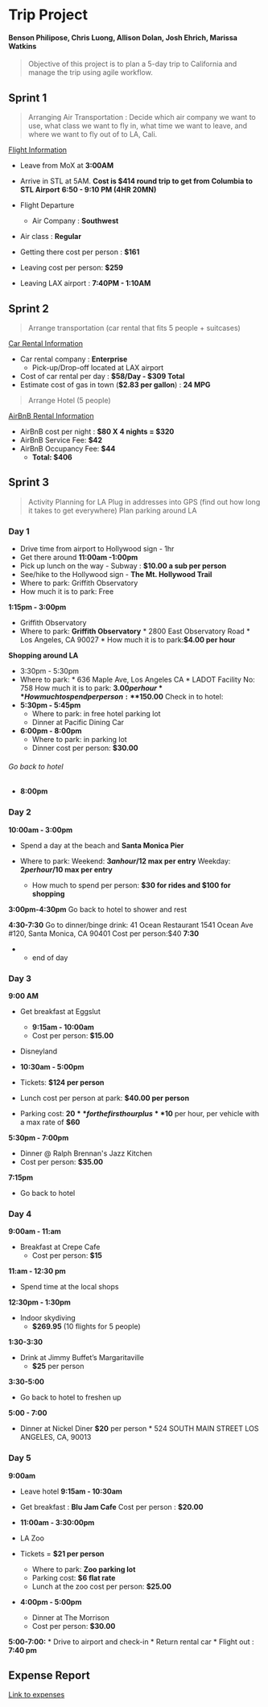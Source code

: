 # **Trip Project**
#### Benson Philipose, Chris Luong, Allison Dolan, Josh Ehrich, Marissa Watkins


> Objective of this project is to plan a 5-day trip to California and manage the trip using agile workflow.


## Sprint 1
> Arranging Air Transportation : Decide which air company we want to use, what class we want to fly in, what time we want to leave, and where we want to fly out of to LA, Cali. 

[Flight Information](https://github.com/jdez82/trip-planning/blob/master/Screenshots/Flight.JPG)

* Leave from MoX at **3:00AM**
* Arrive in STL at 5AM. **Cost is $414 round trip to get from Columbia to STL Airport**
**6:50 - 9:10 PM (4HR 20MN)** 
* Flight Departure 
    * Air Company :  **Southwest**

* Air class : **Regular**

* Getting there cost per person : **$161**

* Leaving cost per person: **$259**

* Leaving LAX airport : **7:40PM - 1:10AM**

## Sprint 2 

> Arrange transportation (car rental that fits 5 people + suitcases) 

[Car Rental Information](https://github.com/jdez82/trip-planning/blob/master/Screenshots/CarRental.png)


 
* Car rental company : **Enterprise**
    * Pick-up/Drop-off located at LAX airport
* Cost of car rental per day : **$58/Day - $309 Total** 
* Estimate cost of gas in town (**$2.83 per gallon**) : **24 MPG**

> Arrange Hotel (5 people)

[AirBnB Rental Information](https://github.com/jdez82/trip-planning/blob/master/Screenshots/Airbnb.JPG)


* AirBnB cost per night : **$80 X 4 nights = $320**
* AirBnB Service Fee: **$42**
* AirBnB Occupancy Fee: **$44**
    * **Total: $406**

## Sprint 3 
> Activity Planning for LA 
Plug in addresses into GPS (find out how long it takes to get everywhere) 
Plan parking around LA


### Day 1 

* Drive time from airport to Hollywood sign - 1hr 
* Get there around **11:00am -1:00pm**
* Pick up lunch on the way - Subway : **$10.00 a sub per person**
* See/hike to the Hollywood sign - **The Mt. Hollywood Trail**
* Where to park: Griffith Observatory 
* How much it is to park: Free

**1:15pm - 3:00pm** 
* Griffith Observatory 
* Where to park: **Griffith Observatory**
        * 2800 East Observatory Road
        * Los Angeles, CA 90027
	    * How much it is to park:**$4.00 per hour**

**Shopping around LA**
* 3:30pm - 5:30pm 
*   Where to park: 
			* 636 Maple Ave, Los Angeles CA
			* LADOT Facility No: 758
 How much it is to park: **$3.00 per hour**
How much to spend per person: **$150.00** 
Check in to hotel: 
* **5:30pm - 5:45pm**
	* Where to park: in free hotel parking lot
    * Dinner at Pacific Dining Car
* **6:00pm - 8:00pm**
	* Where to park: in parking lot
	* Dinner cost per person: **$30.00**

###### Go back to hotel 
* **8:00pm**


### Day 2

**10:00am - 3:00pm**
* Spend a day at the beach and **Santa Monica Pier**


* Where to park: 
                 Weekend: **$3 an hour/$12 max per entry**
				 Weekday: **$2 per hour/$10 max per entry**
	* How much to spend per person: **$30 for rides and $100 for shopping**

**3:00pm-4:30pm**
	Go back to hotel to shower and rest

**4:30-7:30**
	Go to dinner/binge drink:
	41 Ocean Restaurant
	1541 Ocean Ave #120, Santa Monica, CA 90401
	Cost per person:$40
**7:30**
*  - end of day

### Day 3 

**9:00 AM** 
* Get breakfast at Eggslut
    * **9:15am - 10:00am**
    * Cost per person: **$15.00**

* Disneyland
 * **10:30am - 5:00pm** 
 * Tickets: **$124 per person**
 * Lunch cost per person at park: **$40.00 per person**
 * Parking cost: **$20** for the first hour plus **$10** per hour, per vehicle with a max rate of **$60**

**5:30pm - 7:00pm**
* Dinner @ Ralph Brennan's Jazz Kitchen
* Cost per person: **$35.00**

**7:15pm**
* Go back to hotel

### Day 4

**9:00am - 11:am**
* Breakfast at Crepe Cafe
	* Cost per person: **$15**

**11:am - 12:30 pm**
* Spend time at the local shops

**12:30pm - 1:30pm** 
* Indoor skydiving
    * **$269.95**  (10 flights for 5 people)

**1:30-3:30** 
* Drink at Jimmy Buffet’s Margaritaville
    * **$25** per person

**3:30-5:00** 
* Go back to hotel to freshen up

**5:00 - 7:00** 
* Dinner at Nickel Diner **$20** per person
        * 524 SOUTH MAIN STREET LOS ANGELES, CA, 90013 

### Day 5

**9:00am**
* Leave hotel 
**9:15am - 10:30am**
* Get breakfast : **Blu Jam Cafe**
	Cost per person : **$20.00**
* **11:00am - 3:30:00pm**	
* LA Zoo
* Tickets = **$21 per person**
	* Where to park: **Zoo parking lot**
    * Parking cost: **$6 flat rate**
	* Lunch at the zoo cost per person: **$25.00** 
* **4:00pm -  5:00pm**

    * Dinner at The Morrison
    * Cost per person: **$30.00**

**5:00-7:00:**
    * Drive to airport and check-in 
    * Return rental car
    * Flight out : **7:40 pm**
    
## Expense Report 
[Link to expenses](https://github.com/jdez82/trip-planning/blob/master/Screenshots/Expense%20report.png)

